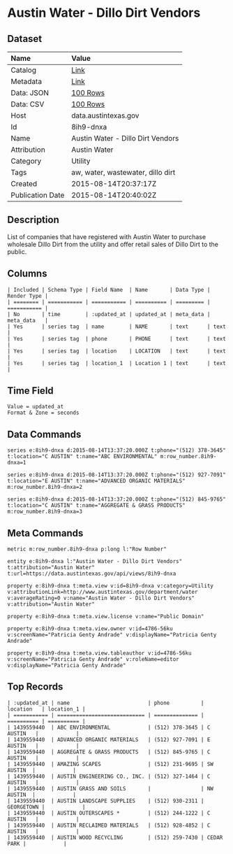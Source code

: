 # Austin Water - Dillo Dirt Vendors

## Dataset

| Name | Value |
| :--- | :---- |
| Catalog | [Link](https://catalog.data.gov/dataset/austin-water-dillo-dirt-vendors) |
| Metadata | [Link](https://data.austintexas.gov/api/views/8ih9-dnxa) |
| Data: JSON | [100 Rows](https://data.austintexas.gov/api/views/8ih9-dnxa/rows.json?max_rows=100) |
| Data: CSV | [100 Rows](https://data.austintexas.gov/api/views/8ih9-dnxa/rows.csv?max_rows=100) |
| Host | data.austintexas.gov |
| Id | 8ih9-dnxa |
| Name | Austin Water - Dillo Dirt Vendors |
| Attribution | Austin Water |
| Category | Utility |
| Tags | aw, water, wastewater, dillo dirt |
| Created | 2015-08-14T20:37:17Z |
| Publication Date | 2015-08-14T20:40:02Z |

## Description

List of companies that have registered with Austin Water to purchase wholesale Dillo Dirt from the utility and offer retail sales of Dillo Dirt to the public.

## Columns

```ls
| Included | Schema Type | Field Name  | Name       | Data Type | Render Type |
| ======== | =========== | =========== | ========== | ========= | =========== |
| No       | time        | :updated_at | updated_at | meta_data | meta_data   |
| Yes      | series tag  | name        | NAME       | text      | text        |
| Yes      | series tag  | phone       | PHONE      | text      | text        |
| Yes      | series tag  | location    | LOCATION   | text      | text        |
| Yes      | series tag  | location_1  | Location 1 | text      | text        |
```

## Time Field

```ls
Value = updated_at
Format & Zone = seconds
```

## Data Commands

```ls
series e:8ih9-dnxa d:2015-08-14T13:37:20.000Z t:phone="(512) 378-3645" t:location="C AUSTIN" t:name="ABC ENVIRONMENTAL" m:row_number.8ih9-dnxa=1

series e:8ih9-dnxa d:2015-08-14T13:37:20.000Z t:phone="(512) 927-7091" t:location="E AUSTIN" t:name="ADVANCED ORGANIC MATERIALS" m:row_number.8ih9-dnxa=2

series e:8ih9-dnxa d:2015-08-14T13:37:20.000Z t:phone="(512) 845-9765" t:location="C AUSTIN" t:name="AGGREGATE & GRASS PRODUCTS" m:row_number.8ih9-dnxa=3
```

## Meta Commands

```ls
metric m:row_number.8ih9-dnxa p:long l:"Row Number"

entity e:8ih9-dnxa l:"Austin Water - Dillo Dirt Vendors" t:attribution="Austin Water" t:url=https://data.austintexas.gov/api/views/8ih9-dnxa

property e:8ih9-dnxa t:meta.view v:id=8ih9-dnxa v:category=Utility v:attributionLink=http://www.austintexas.gov/department/water v:averageRating=0 v:name="Austin Water - Dillo Dirt Vendors" v:attribution="Austin Water"

property e:8ih9-dnxa t:meta.view.license v:name="Public Domain"

property e:8ih9-dnxa t:meta.view.owner v:id=4786-56ku v:screenName="Patricia Genty Andrade" v:displayName="Patricia Genty Andrade"

property e:8ih9-dnxa t:meta.view.tableauthor v:id=4786-56ku v:screenName="Patricia Genty Andrade" v:roleName=editor v:displayName="Patricia Genty Andrade"
```

## Top Records

```ls
| :updated_at | name                         | phone          | location   | location_1 | 
| =========== | ============================ | ============== | ========== | ========== | 
| 1439559440  | ABC ENVIRONMENTAL            | (512) 378-3645 | C AUSTIN   |            | 
| 1439559440  | ADVANCED ORGANIC MATERIALS   | (512) 927-7091 | E AUSTIN   |            | 
| 1439559440  | AGGREGATE & GRASS PRODUCTS   | (512) 845-9765 | C AUSTIN   |            | 
| 1439559440  | AMAZING SCAPES               | (512) 231-9695 | SW AUSTIN  |            | 
| 1439559440  | AUSTIN ENGINEERING CO., INC. | (512) 327-1464 | C AUSTIN   |            | 
| 1439559440  | AUSTIN GRASS AND SOILS       |                | NW AUSTIN  |            | 
| 1439559440  | AUSTIN LANDSCAPE SUPPLIES    | (512) 930-2311 | GEORGETOWN |            | 
| 1439559440  | AUSTIN OUTERSCAPES *         | (512) 244-1222 | C AUSTIN   |            | 
| 1439559440  | AUSTIN RECLAIMED MATERIALS   | (512) 928-4852 | C AUSTIN   |            | 
| 1439559440  | AUSTIN WOOD RECYCLING        | (512) 259-7430 | CEDAR PARK |            | 
```
